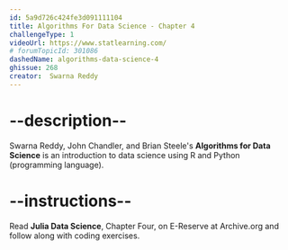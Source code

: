 ```yaml
---
id: 5a9d726c424fe3d091111104
title: Algorithms For Data Science - Chapter 4
challengeType: 1
videoUrl: https://www.statlearning.com/
# forumTopicId: 301086
dashedName: algorithms-data-science-4
ghissue: 268
creator:  Swarna Reddy
---
```


# --description--

Swarna Reddy, John Chandler, and Brian Steele's __Algorithms for Data Science__ is an introduction to data science using R and Python (programming language).

# --instructions--

Read __Julia Data Science__, Chapter Four, on E-Reserve at Archive.org and follow along with coding exercises. 